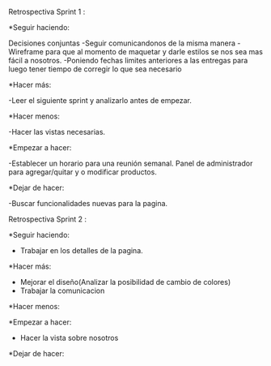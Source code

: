 Retrospectiva Sprint 1 :

*Seguir haciendo:

Decisiones conjuntas
-Seguir comunicandonos de la misma manera
-Wireframe para que al momento de maquetar y darle estilos se nos sea mas
fácil a nosotros.
-Poniendo fechas limites anteriores a las entregas para luego tener tiempo de 
corregir lo que sea necesario

*Hacer más:

-Leer el siguiente sprint y analizarlo antes de empezar.

*Hacer menos:

-Hacer las vistas necesarias.

*Empezar a hacer:

-Establecer un horario para una reunión semanal.
Panel de administrador para agregar/quitar y o modificar productos.

*Dejar de hacer:

-Buscar funcionalidades nuevas para la pagina.

Retrospectiva Sprint 2 :

*Seguir haciendo:

- Trabajar en los detalles de la pagina.


*Hacer más:

- Mejorar el diseño(Analizar la posibilidad de cambio de colores)
- Trabajar la comunicacion


*Hacer menos:


*Empezar a hacer:

- Hacer la vista sobre nosotros

*Dejar de hacer:


